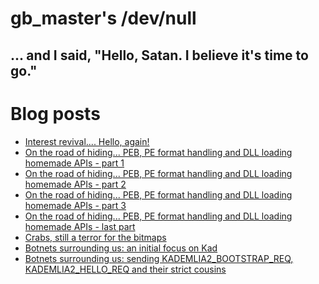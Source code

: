 gb_master's /dev/null
=====================
... and I said, "Hello, Satan. I believe it's time to go."
----------------------------------------------------------

# Blog posts

* [Interest revival.... Hello, again!](20120211_interest.html)
* [On the road of hiding... PEB, PE format handling and DLL loading homemade APIs - part 1](20120226_hiding1.html)
* [On the road of hiding... PEB, PE format handling and DLL loading homemade APIs - part 2](20120302_hiding2.html)
* [On the road of hiding... PEB, PE format handling and DLL loading homemade APIs - part 3](20120402_hiding3.html)
* [On the road of hiding... PEB, PE format handling and DLL loading homemade APIs - last part](20120417_hiding4.html)
* [Crabs, still a terror for the bitmaps](20121021_crabs.html)
* [Botnets surrounding us: an initial focus on Kad](20130505_botnet1.html)
* [Botnets surrounding us: sending KADEMLIA2\_BOOTSTRAP\_REQ, KADEMLIA2\_HELLO\_REQ and their strict cousins](20130616_botnet2.html)

